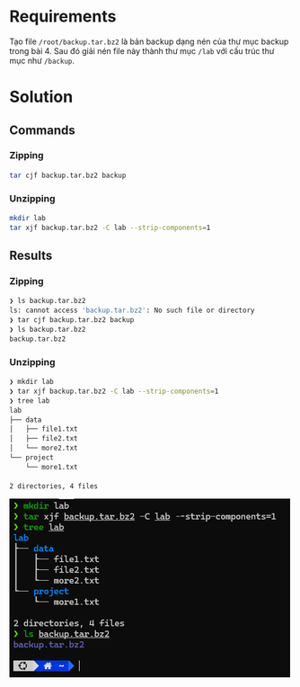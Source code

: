 # Requirements

Tạo file  `/root/backup.tar.bz2`  là bản backup dạng nén của thư mục backup trong bài 4. 
Sau đó giải nén file này thành thư mục  `/lab`  với cấu trúc thư mục như  `/backup`.

# Solution

## Commands

### Zipping

```sh
tar cjf backup.tar.bz2 backup
```

### Unzipping

```sh
mkdir lab
tar xjf backup.tar.bz2 -C lab --strip-components=1
```

## Results

### Zipping

```sh
❯ ls backup.tar.bz2
ls: cannot access 'backup.tar.bz2': No such file or directory
❯ tar cjf backup.tar.bz2 backup
❯ ls backup.tar.bz2
backup.tar.bz2
```

### Unzipping

```sh
❯ mkdir lab
❯ tar xjf backup.tar.bz2 -C lab --strip-components=1
❯ tree lab
lab
├── data
│   ├── file1.txt
│   ├── file2.txt
│   └── more2.txt
└── project
    └── more1.txt

2 directories, 4 files
```
![alt text](assets/image-2.png)